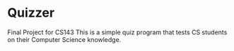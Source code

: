 # Quizzer
Final Project for CS143 
This is a simple quiz program that tests CS students on their Computer Science knowledge. 
